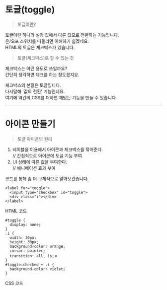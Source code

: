 # 토글(toggle)

>토글이란?

토글이란 하나의 설정 값에서 다른 값으로 전환하는 기능입니다.  
온/오프 스위치를 떠올리면 이해하기 쉽겠네요.  
HTML의 토글은 체크박스가 있습니다.

> 토글(체크박스)로 할 수 있는 것

체크박스는 어떤 용도로 쓰일까요?  
간단히 생각하면 체크를 하는 정도겠지요.  

체크박스의 본질은 토글입니다.  
다시말해 '값의 전환' 기능인데요.  
여기에 약간의 CSS를 더하면 재밌는 기능을 만들 수 있습니다.

---

# 아이콘 만들기

>토글 아이콘의 원리

1. 레이블을 이용해서 아이콘과 체크박스를 묶어준다.  
// 간접적으로 아이콘에 토글 기능 부여
2. UI 상태에 따른 값을 부여한다.  
// 애니메이션 효과 부여

코드를 통해 좀 더 구체적으로 알아보겠습니다.  



    <label for="toggle">
      <input type="checkbox" id="toggle">
      <div class="i"></div>
    </label>


HTML 코드  


    #toggle {
      display: none;
    }
    .i {
      width: 30px;
      height: 30px;
      background-color: orange;
      cursor: pointer;
      transition: all, 1s;ㅎ
    }
    #toggle:checked + .i {
      background-color: violet;
    }


CSS 코드
